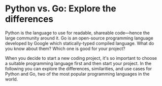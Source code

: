 # Python vs. Go: Explore the differences
Python is the language to use for readable, shareable code—hence the large community around it. Go is an open-source programming language developed by Google which statically-typed compiled language. What do you know about them? Which one is good for your project?

When you decide to start a new coding project, it's so important to choose a suitable programming language first and then start your project.
In the following you can explore the differences, similarities, and use cases for Python and Go, two of the most popular programming languages in the world.
